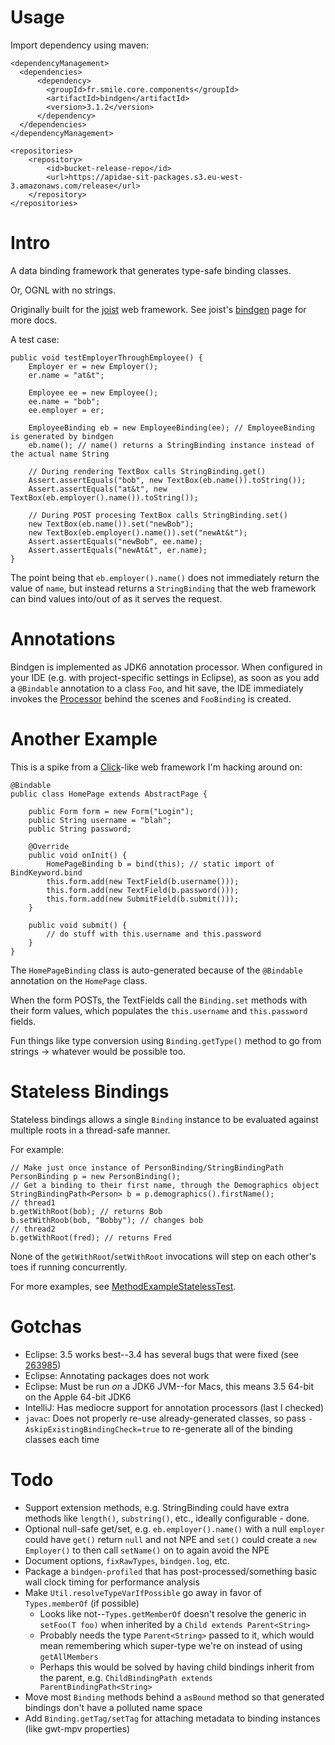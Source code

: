 
Usage
=====

Import dependency using maven:

    <dependencyManagement>
      <dependencies>
          <dependency>
            <groupId>fr.smile.core.components</groupId>
            <artifactId>bindgen</artifactId>
            <version>3.1.2</version>
          </dependency>
      </dependencies>
    </dependencyManagement>

    <repositories>
        <repository>
            <id>bucket-release-repo</id>
            <url>https://apidae-sit-packages.s3.eu-west-3.amazonaws.com/release</url>
        </repository>
    </repositories>

Intro
=====

A data binding framework that generates type-safe binding classes.

Or, OGNL with no strings.

Originally built for the [joist](http://joist.ws) web framework. See joist's [bindgen](http://joist.ws/bindgen.html) page for more docs.

A test case:

    public void testEmployerThroughEmployee() {
        Employer er = new Employer();
        er.name = "at&t";

        Employee ee = new Employee();
        ee.name = "bob";
        ee.employer = er;

        EmployeeBinding eb = new EmployeeBinding(ee); // EmployeeBinding is generated by bindgen
        eb.name(); // name() returns a StringBinding instance instead of the actual name String

        // During rendering TextBox calls StringBinding.get()
        Assert.assertEquals("bob", new TextBox(eb.name()).toString());
        Assert.assertEquals("at&t", new TextBox(eb.employer().name()).toString());

        // During POST procesing TextBox calls StringBinding.set()
        new TextBox(eb.name()).set("newBob");
        new TextBox(eb.employer().name()).set("newAt&t");
        Assert.assertEquals("newBob", ee.name);
        Assert.assertEquals("newAt&t", er.name);
    }

The point being that `eb.employer().name()` does not immediately return the value of `name`, but instead returns a `StringBinding` that the web framework can bind values into/out of as it serves the request.

Annotations
===========

Bindgen is implemented as JDK6 annotation processor. When configured in your IDE (e.g. with project-specific settings in Eclipse), as soon as you add a `@Bindable` annotation to a class `Foo`, and hit save, the IDE immediately invokes the [Processor][2] behind the scenes and `FooBinding` is created.

[2]: /processor/src/main/java/org/bindgen/processor/Processor.java

Another Example
===============

This is a spike from a [Click][1]-like web framework I'm hacking around on:

    @Bindable
    public class HomePage extends AbstractPage {

        public Form form = new Form("Login");
        public String username = "blah";
        public String password;

        @Override
        public void onInit() {
            HomePageBinding b = bind(this); // static import of BindKeyword.bind
            this.form.add(new TextField(b.username()));
            this.form.add(new TextField(b.password()));
            this.form.add(new SubmitField(b.submit()));
        }

        public void submit() {
            // do stuff with this.username and this.password
        }
    }


The `HomePageBinding` class is auto-generated because of the `@Bindable` annotation on the `HomePage` class.

When the form POSTs, the TextFields call the `Binding.set` methods with their form values, which populates the `this.username` and `this.password` fields.

Fun things like type conversion using `Binding.getType()` method to go from strings -> whatever would be possible too.

[1]: http://click.sf.net

Stateless Bindings
==================

Stateless bindings allows a single `Binding` instance to be evaluated against multiple roots in a thread-safe manner.

For example:

    // Make just once instance of PersonBinding/StringBindingPath
    PersonBinding p = new PersonBinding();
    // Get a binding to their first name, through the Demographics object
    StringBindingPath<Person> b = p.demographics().firstName();
    // thread1
    b.getWithRoot(bob); // returns Bob
    b.setWithRoob(bob, "Bobby"); // changes bob
    // thread2
    b.getWithRoot(fred); // returns Fred

None of the `getWithRoot`/`setWithRoot` invocations will step on each other's toes if running concurrently.

For more examples, see [MethodExampleStatelessTest][4].

[4]: /examples/src/test/java/org/bindgen/example/methods/MethodExampleStatelessTest.java

Gotchas
=======

* Eclipse: 3.5 works best--3.4 has several bugs that were fixed (see [263985][3])
* Eclipse: Annotating packages does not work
* Eclipse: Must be run *on* a JDK6 JVM--for Macs, this means 3.5 64-bit on the Apple 64-bit JDK6
* IntelliJ: Has mediocre support for annotation processors (last I checked)
* `javac`: Does not properly re-use already-generated classes, so pass `-AskipExistingBindingCheck=true` to re-generate all of the binding classes each time

[3]: https://bugs.eclipse.org/bugs/show_bug.cgi?id=263985

Todo
====

* Support extension methods, e.g. StringBinding could have extra methods like `length()`, `substring()`, etc., ideally configurable - done.
* Optional null-safe get/set, e.g. `eb.employer().name()` with a null `employer` could have `get()` return `null` and not NPE and `set()` could create a `new Employer()` to then call `setName()` on to again avoid the NPE
* Document options, `fixRawTypes`, `bindgen.log`, etc.
* Package a `bindgen-profiled` that has post-processed/something basic wall clock timing for performance analysis
* Make `Util.resolveTypeVarIfPossible` go away in favor of `Types.memberOf` (if possible)
    * Looks like not--`Types.getMemberOf` doesn't resolve the generic in `setFoo(T foo)` when inherited by a `Child extends Parent<String>`
    * Probably needs the type `Parent<String>` passed to it, which would mean remembering which super-type we're on instead of using `getAllMembers`
    * Perhaps this would be solved by having child bindings inherit from the parent, e.g. `ChildBindingPath extends ParentBindingPath<String>`
* Move most `Binding` methods behind a `asBound` method so that generated bindings don't have a polluted name space
* Add `Binding.getTag/setTag` for attaching metadata to binding instances (like gwt-mpv properties)
